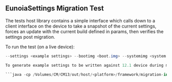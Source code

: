 ## EunoiaSettings Migration Test
The tests host library contains a simple interface which calls down to a client interface on the device
to take a snapshot of the current settings, forces an update with the current build defined in params,
then verifies the settings post migration.

To run the test (on a live device):

  ``` java -cp /Volumes/CM/CM13/out/host/darwin-x86/framework/migration-interface.jar MigrationTest \
  --settings <example settings> --bootimg <boot.img> --systemimg <system.img> ```

To generate example settings to be written against 12.1 device during migration:

  ```java -cp /Volumes/CM/CM13/out/host/<platform>/framework/migration-interface.jar GenerateExampleSettings <output file path> ```
